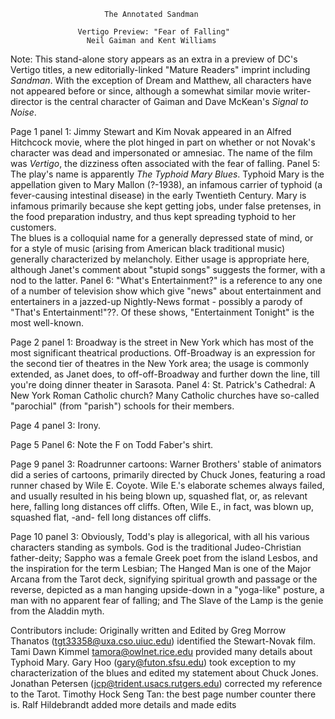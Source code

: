                          The Annotated Sandman
      
                   Vertigo Preview: "Fear of Falling"
                     Neil Gaiman and Kent Williams

Note:  This stand-alone story appears as an extra in a preview of DC's
Vertigo titles, a new editorially-linked "Mature Readers" imprint including
_Sandman_.  With the exception of Dream and Matthew, all characters have
not appeared before or since, although a somewhat similar movie
writer-director is the central character of Gaiman and Dave McKean's
_Signal to Noise_.

Page 1 panel 1:  Jimmy Stewart and Kim Novak appeared in an Alfred
Hitchcock movie, where the plot hinged in part on whether or not Novak's
character was dead and impersonated or amnesiac.  The name of the film was
_Vertigo_, the dizziness often associated with the fear of falling.
	Panel 5:  The play's name is apparently _The Typhoid Mary Blues_.
Typhoid Mary is the appellation given to Mary Mallon (?-1938), an infamous
carrier of typhoid (a fever-causing intestinal disease) in the early
Twentieth Century.  Mary is infamous primarily because she kept getting jobs,
under false pretenses, in the food preparation industry, and thus kept
spreading typhoid to her customers.  
	The blues is a colloquial name for a generally depressed state of 
mind, or for a style of music (arising from American black traditional music) 
generally characterized by melancholy.  Either usage is appropriate here, 
although Janet's comment about "stupid songs" suggests the former, with a 
nod to the latter.
	Panel 6:  "What's Entertainment?" is a reference to any one of a
number of television show which give "news" about entertainment and
entertainers in a jazzed-up Nightly-News format - possibly a parody of 
"That's Entertainment!"??.  Of these shows, "Entertainment Tonight" is 
the most well-known.

Page 2 panel 1:  Broadway is the street in New York which has most of the
most significant theatrical productions.  Off-Broadway is an expression for
the second tier of theatres in the New York area; the usage is commonly
extended, as Janet does, to off-off-Broadway and further down the line,
till you're doing dinner theater in Sarasota.
	Panel 4:  St. Patrick's Cathedral:  A New York Roman Catholic
church?  Many Catholic churches have so-called "parochial" (from "parish")
schools for their members.

Page 4 panel 3:  Irony.

Page 5 Panel 6:  Note the F on Todd Faber's shirt.

Page 9 panel 3:  Roadrunner cartoons:  Warner Brothers' stable of
animators did a series of cartoons, primarily directed by Chuck Jones,
featuring a road runner chased by Wile E. Coyote.  Wile E.'s elaborate
schemes always failed, and usually resulted in his being blown up, squashed
flat, or, as relevant here, falling long distances off cliffs.  Often, Wile
E., in fact, was blown up, squashed flat, -and- fell long distances off
cliffs.

Page 10 panel 3:  Obviously, Todd's play is allegorical, with all his
various characters standing as symbols.  God is the traditional
Judeo-Christian father-deity; Sappho was a female Greek poet from the island
Lesbos, and the inspiration for the term Lesbian; The Hanged Man is
one of the Major Arcana from the Tarot deck, signifying spiritual growth
and passage or the reverse, depicted as a man hanging upside-down in a
"yoga-like" posture, a man with no apparent fear of falling; and The Slave 
of the Lamp is the genie from the Aladdin myth.

Contributors include:
    Originally written and Edited by Greg Morrow
	Thanatos (tgt33358@uxa.cso.uiuc.edu) identified the Stewart-Novak
film.
	Tami Dawn Kimmel <tamora@owlnet.rice.edu> provided many details about
Typhoid Mary.
	Gary Hoo (gary@futon.sfsu.edu) took exception to my
characterization of the blues and edited my statement about Chuck Jones.
 	Jonathan Petersen (jcp@trident.usacs.rutgers.edu) corrected my
reference to the Tarot.
    Timothy Hock Seng Tan: the best page number counter there is.
	Ralf Hildebrandt added more details and made edits
